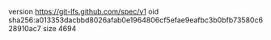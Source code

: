 version https://git-lfs.github.com/spec/v1
oid sha256:a013353dacbbd8026afab0e1964806cf5efae9eafbc3b0bfb73580c628910ac7
size 4694
